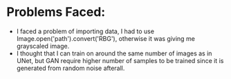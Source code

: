 # Problems Faced:
- I faced a problem of importing data, I had to use Image.open('path').convert('RBG'), otherwise it was giving me grayscaled image.
- I thought that I can train on around the same number of images as in UNet, but GAN require higher number of samples to be trained since it is generated from random noise afterall.
